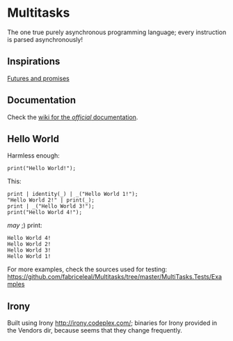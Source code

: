 # Multitasks

The one true purely asynchronous programming language; every instruction is parsed asynchronously!

## Inspirations

[Futures and promises](http://en.wikipedia.org/wiki/Futures_and_promises)

## Documentation

Check the [wiki for the *official* documentation](https://github.com/fabriceleal/Multitasks/wiki).

## Hello World

Harmless enough:
```
print("Hello World!");
```

This:
```
print | identity(_) | _("Hello World 1!");
"Hello World 2!" | print(_);
print | _("Hello World 3!");
print("Hello World 4!");
```

*may* ;) print:

```
Hello World 4!
Hello World 2!
Hello World 3!
Hello World 1!
```

For more examples, check the sources used for testing: https://github.com/fabriceleal/Multitasks/tree/master/MultiTasks.Tests/Examples

## Irony

Built using Irony http://irony.codeplex.com/; binaries for Irony provided in the Vendors dir, because seems that they change frequently.
